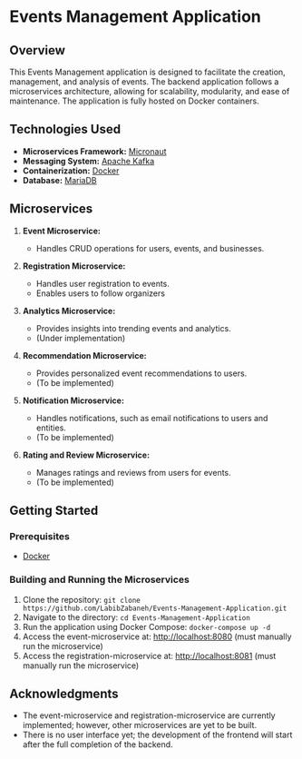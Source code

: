 # Events Management Application

## Overview

This Events Management application is designed to facilitate the creation, management, and analysis of events. The backend application follows a microservices architecture, allowing for scalability, modularity, and ease of maintenance. The application is fully hosted on Docker containers.

## Technologies Used

- **Microservices Framework:** [Micronaut](https://micronaut.io/)
- **Messaging System:** [Apache Kafka](https://kafka.apache.org/)
- **Containerization:** [Docker](https://www.docker.com/)
- **Database:** [MariaDB](https://mariadb.org/)

## Microservices

1. **Event Microservice:**
   - Handles CRUD operations for users, events, and businesses.

2. **Registration Microservice:**
   - Handles user registration to events.
   - Enables users to follow organizers

3. **Analytics Microservice:**
   - Provides insights into trending events and analytics.
   - (Under implementation)

4. **Recommendation Microservice:**
   - Provides personalized event recommendations to users.
   - (To be implemented)

6. **Notification Microservice:**
   - Handles notifications, such as email notifications to users and entities.
   - (To be implemented)

7. **Rating and Review Microservice:**
   - Manages ratings and reviews from users for events.
   - (To be implemented)
  
## Getting Started

### Prerequisites

- [Docker](https://www.docker.com/)

### Building and Running the Microservices

1. Clone the repository: `git clone https://github.com/LabibZabaneh/Events-Management-Application.git`
2. Navigate to the directory: `cd Events-Management-Application`
3. Run the application using Docker Compose: `docker-compose up -d`
4. Access the event-microservice at: [http://localhost:8080](http://localhost:8080) (must manually run the microservice)
5. Access the registration-microservice at: [http://localhost:8081](http://localhost:8081) (must manually run the microservice)

## Acknowledgments

- The event-microservice and registration-microservice are currently implemented; however, other microservices are yet to be built.
- There is no user interface yet; the development of the frontend will start after the full completion of the backend.
